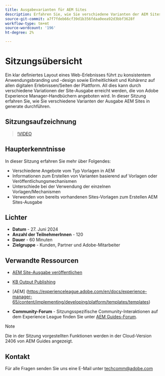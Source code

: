 ```yaml
---
title: Ausgabevarianten für AEM Sites
description: Erfahren Sie, wie Sie verschiedene Varianten der AEM Sites-Ausgabe aus AEM Guides generate verwenden.
source-git-commit: a7f7fdeb66cf39d1b356fdaa0eea92d3bbf3628f
workflow-type: tm+mt
source-wordcount: '196'
ht-degree: 2%

---
```



# Sitzungsübersicht

Ein klar definiertes Layout eines Web-Erlebnisses führt zu konsistentem Anwendungsbranding und -design sowie Einheitlichkeit und Kohärenz auf allen digitalen Erlebnissen/Seiten der Plattform.
All dies kann durch verschiedene Variationen der Site-Ausgabe erreicht werden, die von Adobe Experience Manager-Handbüchern angeboten wird.
In dieser Sitzung erfahren Sie, wie Sie verschiedene Varianten der Ausgabe AEM Sites in generate durchführen.

## Sitzungsaufzeichnung

>[!VIDEO](https://video.tv.adobe.com/v/3430649/)

## Haupterkenntnisse

In dieser Sitzung erfahren Sie mehr über Folgendes:

- Verschiedene Angebote vom Typ Vorlagen in AEM
- Informationen zum Erstellen von Varianten basierend auf Vorlagen oder Veröffentlichungsmechanismen
- Unterschiede bei der Verwendung der einzelnen Vorlagen/Mechanismen
- Verwenden von bereits vorhandenen Sites-Vorlagen zum Erstellen AEM Sites-Ausgabe

## Lichter

- **Datum** - 27. Juni 2024
- **Anzahl der TeilnehmerInnen** - 120
- **Dauer** - 60 Minuten
- **Zielgruppe** - Kunden, Partner und Adobe-Mitarbeiter

## Verwandte Ressourcen


- [AEM Site-Ausgabe veröffentlichen](https://experienceleague.adobe.com/en/docs/experience-manager-guides/using/user-guide/output-gen/output-presets-aemg/generate-output-aem-site#:~:text=To%20open%20output%20presets%20for,configurations%2C%20and%20then%20click%20Save.)

- [KB Output Publishing](https://experienceleague.adobe.com/en/docs/experience-manager-guides/using/user-guide/output-gen/output-presets-aemg/generate-output-knowledge-base)

- [AEM]
(https://experienceleague.adobe.com/en/docs/experience-manager-65/content/implementing/developing/platform/templates/templates)

- **Community-Forum** - Sitzungsspezifische Community-Interaktionen auf dem Experience League finden Sie unter [AEM Guides-Forum](https://experienceleaguecommunities.adobe.com/t5/experience-manager-guides/bd-p/xml-documentation-discussions).

>[!NOTE]
>
> Die in der Sitzung vorgestellten Funktionen werden in der Cloud-Version 2406 von AEM Guides angezeigt.

## Kontakt

Für alle Fragen senden Sie uns eine E-Mail unter <techcomm@adobe.com>
